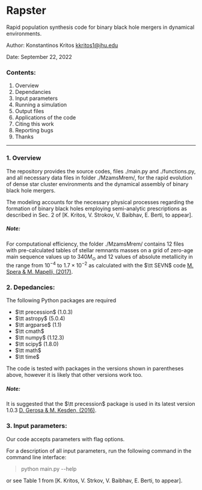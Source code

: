 # Rapster
Rapid population synthesis code for binary black hole mergers in dynamical environments.

Author: Konstantinos Kritos <kkritos1@jhu.edu>

Date: September 22, 2022

### Contents:
1. Overview
2. Dependancies
3. Input parameters
4. Running a simulation
5. Output files
6. Applications of the code
7. Citing this work
8. Reporting bugs
9. Thanks

---

### 1. Overview

The repository provides the source codes, files ./main.py and ./functions.py, and all necessary data files in folder ./MzamsMrem/, for the rapid evolution of dense star cluster environments and the dynamical assembly of binary black hole mergers.

The modeling accounts for the necessary physical processes regarding the formation of binary black holes employing semi-analytic prescriptions as described in Sec. 2 of [K. Kritos, V. Strokov, V. Baibhav, E. Berti, to appear].

##### Note:
For computational efficiency, the folder ./MzamsMrem/ contains 12 files with pre-calculated tables of stellar remnants masses on a grid of zero-age main sequence values up to 340$M_\odot$ and 12 values of absolute metallicity in the range from $10^{-4}$ to $1.7\times10^{-2}$ as calculated with the $\tt SEVN$ code [M. Spera & M. Mapelli, (2017)](https://academic.oup.com/mnras/article/470/4/4739/3883764).

### 2. Depedancies:

The following Python packages are required

- $\tt precession$ (1.0.3)
- $\tt astropy$ (5.0.4)
- $\tt argparse$ (1.1)
- $\tt cmath$
- $\tt numpy$ (1.12.3)
- $\tt scipy$ (1.8.0)
- $\tt math$
- $\tt time$

The code is tested with packages in the versions shown in parentheses above, however it is likely that other versions work too.

##### Note:
It is suggested that the $\tt precession$ package is used in its latest version 1.0.3 [D. Gerosa & M. Kesden, (2016)](https://journals.aps.org/prd/abstract/10.1103/PhysRevD.93.124066).

### 3. Input parameters:

Our code accepts parameters with flag options.

For a description of all input parameters, run the following command in the command line interface:

> python main.py --help

or see Table 1 from [K. Kritos, V. Strkov, V. Baibhav, E. Berti, to appear].
